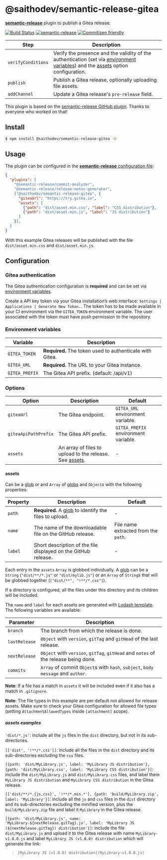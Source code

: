 # @saithodev/semantic-release-gitea

[**semantic-release**](https://github.com/semantic-release/semantic-release) plugin to publish a Gitea release.

[![Build Status](https://travis-ci.com/saitho/semantic-release-gitea.svg?branch=master)](https://travis-ci.com/saitho/semantic-release-gitea)
[![semantic-release](https://img.shields.io/badge/%20%20%F0%9F%93%A6%F0%9F%9A%80-semantic--release-e10079.svg)](https://github.com/semantic-release/semantic-release)
[![Commitizen friendly](https://img.shields.io/badge/commitizen-friendly-brightgreen.svg)](http://commitizen.github.io/cz-cli/)

| Step               | Description                                                                                                                                                                                                                              |
|--------------------|------------------------------------------------------------------------------------------------------------------------------------------------------------------------------------------------------------------------------------------|
| `verifyConditions` | Verify the presence and the validity of the authentication (set via [environment variables](#environment-variables)) and the [assets](#assets) option configuration.                                                                     |
| `publish`          | Publish a Gitea release, optionally uploading file assets.                                                                                                                           |
| `addChannel`       | Update a Gitea release's `pre-release` field.                                                                                                                                        |

This plugin is based on the [semantic-release GitHub plugin](https://github.com/semantic-release/github). Thanks to everyone who worked on that!

## Install

```bash
$ npm install @saithodev/semantic-release-gitea -D
```

## Usage

The plugin can be configured in the [**semantic-release** configuration file](https://github.com/semantic-release/semantic-release/blob/master/docs/usage/configuration.md#configuration):

```json
{
  "plugins": [
    "@semantic-release/commit-analyzer",
    "@semantic-release/release-notes-generator",
    ["@saithodev/semantic-release-gitea", {
      "giteaUrl": "https://try.gitea.io",
      "assets": [
        {"path": "dist/asset.min.css", "label": "CSS distribution"},
        {"path": "dist/asset.min.js", "label": "JS distribution"}
      ]
    }],
  ]
}
```

With this example Gitea releases will be published with the file `dist/asset.min.css` and `dist/asset.min.js`.

## Configuration

### Gitea authentication

The Gitea authentication configuration is **required** and can be set via [environment variables](#environment-variables).

Create a API key token via your Gitea installation’s web interface: `Settings | Applications | Generate New Token.`.
The token has to be made available in your CI environment via the `GITEA_TOKEN` environment variable.
The user associated with the token must have push permission to the repository.

### Environment variables

| Variable                       | Description                               |
| ------------------------------ | ----------------------------------------- |
| `GITEA_TOKEN`   | **Required.** The token used to authenticate with Gitea. |
| `GITEA_URL`       | **Required.** The URL to your Gitea instance.          |
| `GITEA_PREFIX` | The Gitea API prefix. (default: /api/v1)                  |

### Options

| Option               | Description                                                                                                                                                                                            | Default                                                                                                                                              |
|----------------------|--------------------------------------------------------------------|--------------------------------------|
| `giteaUrl`           | The Gitea endpoint.                                                | `GITEA_URL` environment variable.                                                                                                       |
| `giteaApiPathPrefix` | The Gitea API prefix.                                              | `GITEA_PREFIX` environment variable.                                                                                                 |
| `assets`             | An array of files to upload to the release. See [assets](#assets). | -                                                                                                                                  |

#### assets

Can be a [glob](https://github.com/isaacs/node-glob#glob-primer) or and `Array` of
[globs](https://github.com/isaacs/node-glob#glob-primer) and `Object`s with the following properties:

| Property | Description                                                                                              | Default                              |
| -------- | -------------------------------------------------------------------------------------------------------- | ------------------------------------ |
| `path`   | **Required.** A [glob](https://github.com/isaacs/node-glob#glob-primer) to identify the files to upload. | -                                    |
| `name`   | The name of the downloadable file on the GitHub release.                                                 | File name extracted from the `path`. |
| `label`  | Short description of the file displayed on the GitHub release.                                           | -                                    |

Each entry in the `assets` `Array` is globbed individually. A [glob](https://github.com/isaacs/node-glob#glob-primer)
can be a `String` (`"dist/**/*.js"` or `"dist/mylib.js"`) or an `Array` of `String`s that will be globbed together
(`["dist/**", "!**/*.css"]`).

If a directory is configured, all the files under this directory and its children will be included.

The `name` and `label` for each assets are generated with [Lodash template](https://lodash.com/docs#template). The following variables are available:

| Parameter     | Description                                                                         |
|---------------|-------------------------------------------------------------------------------------|
| `branch`      | The branch from which the release is done.                                          |
| `lastRelease` | `Object` with `version`, `gitTag` and `gitHead` of the last release.                |
| `nextRelease` | `Object` with `version`, `gitTag`, `gitHead` and `notes` of the release being done. |
| `commits`     | `Array` of commit `Object`s with `hash`, `subject`, `body` `message` and `author`.  |

**Note**: If a file has a match in `assets` it will be included even if it also has a match in `.gitignore`.

**Note**: The file types in this example are per default not allowed for release assets.
Make sure to check your Gitea configuration for allowed file types (setting `AttachmentAllowedTypes` inside `[attachment]` scope). 

##### assets examples

`'dist/*.js'`: include all the `js` files in the `dist` directory, but not in its sub-directories.

`[['dist', '!**/*.css']]`: include all the files in the `dist` directory and its sub-directories excluding the `css`
files.

`[{path: 'dist/MyLibrary.js', label: 'MyLibrary JS distribution'}, {path: 'dist/MyLibrary.css', label: 'MyLibrary CSS
distribution'}]`: include the `dist/MyLibrary.js` and `dist/MyLibrary.css` files, and label them `MyLibrary JS
distribution` and `MyLibrary CSS distribution` in the Gitea release.

`[['dist/**/*.{js,css}', '!**/*.min.*'], {path: 'build/MyLibrary.zip', label: 'MyLibrary'}]`: include all the `js` and
`css` files in the `dist` directory and its sub-directories excluding the minified version, plus the
`build/MyLibrary.zip` file and label it `MyLibrary` in the Gitea release.

`[{path: 'dist/MyLibrary.js', name: 'MyLibrary-${nextRelease.gitTag}.js', label: 'MyLibrary JS (${nextRelease.gitTag}) distribution'}]`: include the file `dist/MyLibrary.js` and upload it to the Gitea release with name `MyLibrary-v1.0.0.js` and label `MyLibrary JS (v1.0.0) distribution` which will generate the link:

> `[MyLibrary JS (v1.0.0) distribution](MyLibrary-v1.0.0.js)`
